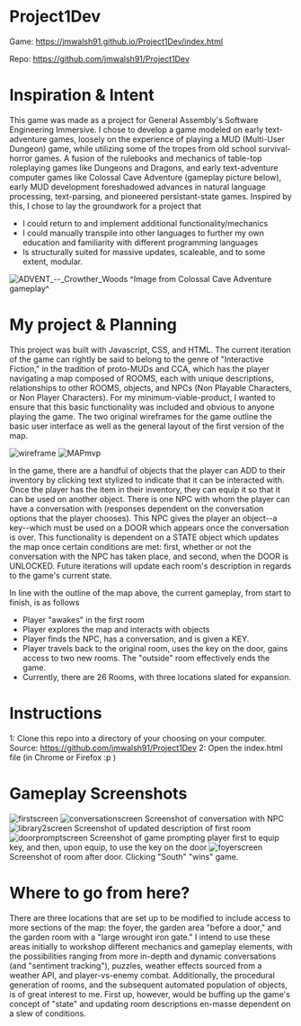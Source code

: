 # Project1Dev
Game: https://jmwalsh91.github.io/Project1Dev/index.html

Repo: https://github.com/jmwalsh91/Project1Dev

Inspiration & Intent
========================

This game was made as a project for General Assembly's Software Engineering Immersive. I chose to develop a game modeled on early text-adventure games, loosely on the experience of playing a MUD (Multi-User Dungeon) game, while utilizing some of the tropes from old school survival-horror games. A fusion of the rulebooks and mechanics of table-top roleplaying games like Dungeons and Dragons, and early text-adventure computer games like Colossal Cave Adventure (gameplay picture below), early MUD development foreshadowed advances in natural language processing, text-parsing, and pioneered persistant-state games. Inspired by this, I chose to lay the groundwork for a project that

* I could return to and implement additional functionality/mechanics
* I could manually transpile into other languages to further my own education and familiarity with different programming languages
* Is structurally suited for massive updates, scaleable, and to some extent, modular. 

![ADVENT_--_Crowther_Woods](https://media.git.generalassemb.ly/user/39056/files/2148d580-4977-11ec-8202-ddd39c2af0e7)
^Image from Colossal Cave Adventure gameplay^

My project & Planning
===================

This project was built with Javascript, CSS, and HTML. The current iteration of the game can rightly be said to belong to the genre of "Interactive Fiction," in the tradition of proto-MUDs and CCA, which has the player navigating a map composed of ROOMS, each with unique descriptions, relationships to other ROOMS, objects, and NPCs (Non Playable Characters, or Non Player Characters). For my minimum-viable-product, I wanted to ensure that this basic functionality was included and obvious to anyone playing the game. The two original wireframes for the game outline the basic user interface as well as the general layout of the first version of the map.

![wireframe](https://media.git.generalassemb.ly/user/39056/files/8521cd00-497c-11ec-863a-fd1dd752678b)
![MAPmvp](https://media.git.generalassemb.ly/user/39056/files/94087f80-497c-11ec-9807-83089aea0dc2)

In the game, there are a handful of objects that the player can ADD to their inventory by clicking text stylized to indicate that it can be interacted with. Once the player has the item in their inventory, they can equip it so that it can be used on another object. There is one NPC with whom the player can have a conversation with (responses dependent on the conversation options that the player chooses). This NPC gives the player an object--a key--which must be used on a DOOR which appears once the conversation is over. This functionality is dependent on a STATE object which updates the map once certain conditions are met: first, whether or not the conversation with the NPC has taken place, and second, when the DOOR is UNLOCKED. Future iterations will update each room's description in regards to the game's current state.

In line with the outline of the map above, the current gameplay, from start to finish, is as follows

* Player "awakes" in the first room
* Player explores the map and interacts with objects
* Player finds the NPC, has a conversation, and is given a KEY.
* Player travels back to the original room, uses the key on the door, gains access to two new rooms. The "outside" room effectively ends the game.
* Currently, there are 26 Rooms, with three locations slated for expansion.

Instructions
====================
1: Clone this repo into a directory of your choosing on your computer. Source: https://github.com/jmwalsh91/Project1Dev
2: Open the index.html file (in Chrome or Firefox :p )

Gameplay Screenshots
======================

![firstscreen](https://media.git.generalassemb.ly/user/39056/files/134c8200-4982-11ec-899d-22c05d0e95de)
![conversationscreen](https://media.git.generalassemb.ly/user/39056/files/c9b06700-4982-11ec-9236-189b6491cce2)
Screenshot of conversation with NPC
![library2screen](https://media.git.generalassemb.ly/user/39056/files/1300b680-4983-11ec-90f4-2d8a05be98cc)
Screenshot of updated description of first room
![doorpromptscreen](https://media.git.generalassemb.ly/user/39056/files/5d823300-4983-11ec-9c93-e5b29ee4e64a)
Screenshot of game prompting player first to equip key, and then, upon equip, to use the key on the door
![foyerscreen](https://media.git.generalassemb.ly/user/39056/files/ac2fcd00-4983-11ec-906b-0ef9941afe9f)
Screenshot of room after door. Clicking "South" "wins" game.

Where to go from here?
==================
There are three locations that are set up to be modified to include access to more sections of the map: the foyer, the garden area "before a door," and the garden room with a "large wrought iron gate." I intend to use these areas initially to workshop different mechanics and gameplay elements, with the possibilities ranging from more in-depth and dynamic conversations (and "sentiment tracking"), puzzles, weather effects sourced from a weather API, and player-vs-enemy combat. Additionally, the procedural generation of rooms, and the subsequent automated population of objects, is of great interest to me. First up, however, would be buffing up the game's concept of "state" and updating room descriptions en-masse dependent on a slew of conditions. 
